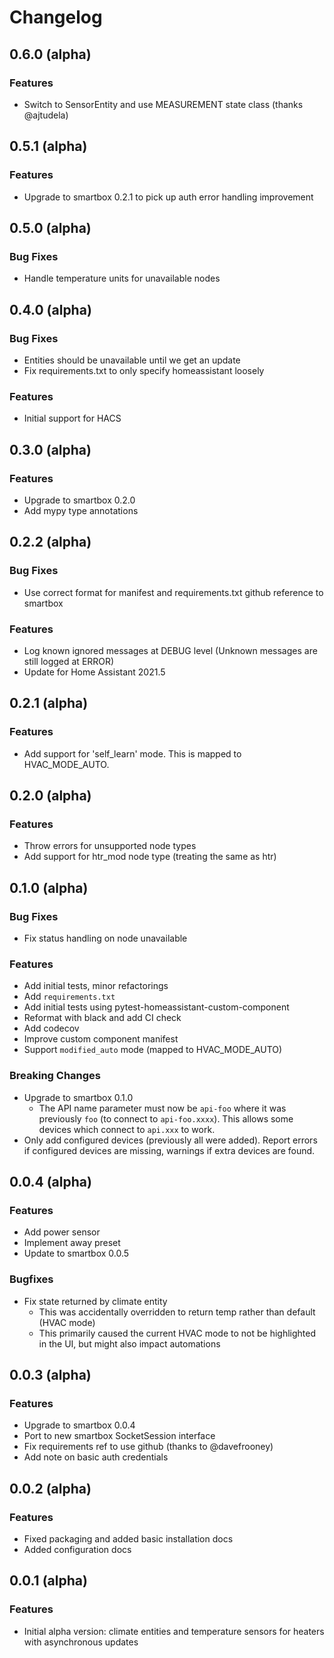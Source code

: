 # Changelog

## 0.6.0 (alpha)

### Features
* Switch to SensorEntity and use MEASUREMENT state class (thanks @ajtudela)

## 0.5.1 (alpha)

### Features
* Upgrade to smartbox 0.2.1 to pick up auth error handling improvement

## 0.5.0 (alpha)

### Bug Fixes
* Handle temperature units for unavailable nodes

## 0.4.0 (alpha)

### Bug Fixes
* Entities should be unavailable until we get an update
* Fix requirements.txt to only specify homeassistant loosely

### Features
* Initial support for HACS

## 0.3.0 (alpha)

### Features
* Upgrade to smartbox 0.2.0
* Add mypy type annotations

## 0.2.2 (alpha)

### Bug Fixes
* Use correct format for manifest and requirements.txt github reference to smartbox

### Features
* Log known ignored messages at DEBUG level (Unknown messages are still logged at ERROR)
* Update for Home Assistant 2021.5

## 0.2.1 (alpha)

### Features
* Add support for 'self_learn' mode. This is mapped to HVAC_MODE_AUTO.

## 0.2.0 (alpha)

### Features
* Throw errors for unsupported node types
* Add support for htr_mod node type (treating the same as htr)

## 0.1.0 (alpha)

### Bug Fixes
* Fix status handling on node unavailable

### Features
* Add initial tests, minor refactorings
* Add `requirements.txt`
* Add initial tests using pytest-homeassistant-custom-component
* Reformat with black and add CI check
* Add codecov
* Improve custom component manifest
* Support `modified_auto` mode (mapped to HVAC_MODE_AUTO)

### Breaking Changes
* Upgrade to smartbox 0.1.0
  * The API name parameter must now be `api-foo` where it was previously `foo`
    (to connect to `api-foo.xxxx`). This allows some devices which connect to
    `api.xxx` to work.
* Only add configured devices (previously all were added). Report errors if
  configured devices are missing, warnings if extra devices are found.

## 0.0.4 (alpha)

### Features
* Add power sensor
* Implement away preset
* Update to smartbox 0.0.5

### Bugfixes
* Fix state returned by climate entity
  * This was accidentally overridden to return temp rather than default (HVAC
    mode)
  * This primarily caused the current HVAC mode to not be highlighted in the UI,
    but might also impact automations

## 0.0.3 (alpha)

### Features
* Upgrade to smartbox 0.0.4
* Port to new smartbox SocketSession interface
* Fix requirements ref to use github (thanks to @davefrooney)
* Add note on basic auth credentials

## 0.0.2 (alpha)

### Features
* Fixed packaging and added basic installation docs
* Added configuration docs

## 0.0.1 (alpha)

### Features
* Initial alpha version: climate entities and temperature sensors for heaters
  with asynchronous updates
